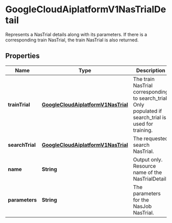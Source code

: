 

# GoogleCloudAiplatformV1NasTrialDetail

Represents a NasTrial details along with its parameters. If there is a corresponding train NasTrial, the train NasTrial is also returned.

## Properties

| Name | Type | Description | Notes |
|------------ | ------------- | ------------- | -------------|
|**trainTrial** | [**GoogleCloudAiplatformV1NasTrial**](GoogleCloudAiplatformV1NasTrial.md) | The train NasTrial corresponding to search_trial. Only populated if search_trial is used for training. |  [optional] |
|**searchTrial** | [**GoogleCloudAiplatformV1NasTrial**](GoogleCloudAiplatformV1NasTrial.md) | The requested search NasTrial. |  [optional] |
|**name** | **String** | Output only. Resource name of the NasTrialDetail. |  [optional] [readonly] |
|**parameters** | **String** | The parameters for the NasJob NasTrial. |  [optional] |




